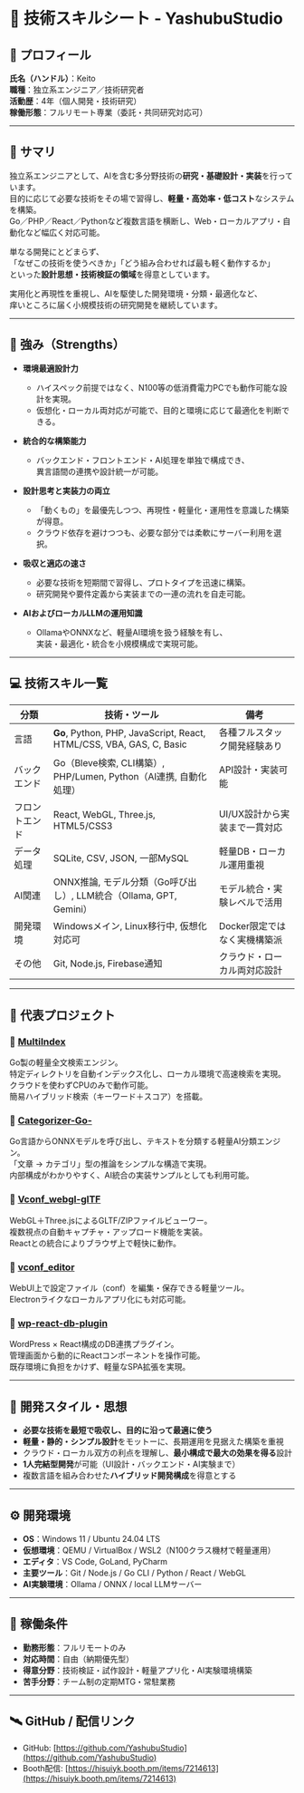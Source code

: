 # 🧠 技術スキルシート - YashubuStudio

## 👤 プロフィール
**氏名（ハンドル）**：Keito  
**職種**：独立系エンジニア／技術研究者  
**活動歴**：4年（個人開発・技術研究）  
**稼働形態**：フルリモート専業（委託・共同研究対応可）  

---

## 🧩 サマリ
独立系エンジニアとして、AIを含む多分野技術の**研究・基礎設計・実装**を行っています。  
目的に応じて必要な技術をその場で習得し、**軽量・高効率・低コスト**なシステムを構築。  
Go／PHP／React／Pythonなど複数言語を横断し、Web・ローカルアプリ・自動化など幅広く対応可能。  

単なる開発にとどまらず、  
「なぜこの技術を使うべきか」「どう組み合わせれば最も軽く動作するか」  
といった**設計思想・技術検証の領域**を得意としています。  

実用化と再現性を重視し、AIを駆使した開発環境・分類・最適化など、  
痒いところに届く小規模技術の研究開発を継続しています。

---

## 💪 強み（Strengths）

- **環境最適設計力**  
  - ハイスペック前提ではなく、N100等の低消費電力PCでも動作可能な設計を実現。  
  - 仮想化・ローカル両対応が可能で、目的と環境に応じて最適化を判断できる。  

- **統合的な構築能力**  
  - バックエンド・フロントエンド・AI処理を単独で構成でき、  
    異言語間の連携や設計統一が可能。  

- **設計思考と実装力の両立**  
  - 「動くもの」を最優先しつつ、再現性・軽量化・運用性を意識した構築が得意。  
  - クラウド依存を避けつつも、必要な部分では柔軟にサーバー利用を選択。  

- **吸収と適応の速さ**  
  - 必要な技術を短期間で習得し、プロトタイプを迅速に構築。  
  - 研究開発や要件定義から実装までの一連の流れを自走可能。  

- **AIおよびローカルLLMの運用知識**  
  - OllamaやONNXなど、軽量AI環境を扱う経験を有し、  
    実装・最適化・統合を小規模構成で実現可能。  

---

## 💻 技術スキル一覧

| 分類 | 技術・ツール | 備考 |
|------|---------------|------|
| 言語 | **Go**, Python, PHP, JavaScript, React, HTML/CSS, VBA, GAS, C, Basic | 各種フルスタック開発経験あり |
| バックエンド | Go（Bleve検索, CLI構築）, PHP/Lumen, Python（AI連携, 自動化処理） | API設計・実装可能 |
| フロントエンド | React, WebGL, Three.js, HTML5/CSS3 | UI/UX設計から実装まで一貫対応 |
| データ処理 | SQLite, CSV, JSON, 一部MySQL | 軽量DB・ローカル運用重視 |
| AI関連 | ONNX推論, モデル分類（Go呼び出し）, LLM統合（Ollama, GPT, Gemini） | モデル統合・実験レベルで活用 |
| 開発環境 | Windowsメイン, Linux移行中, 仮想化対応可 | Docker限定ではなく実機構築派 |
| その他 | Git, Node.js, Firebase通知 | クラウド・ローカル両対応設計 |

---

## 🚀 代表プロジェクト

### 🔹 [MultiIndex](https://hisuiyk.booth.pm/items/7214613)
Go製の軽量全文検索エンジン。  
特定ディレクトリを自動インデックス化し、ローカル環境で高速検索を実現。  
クラウドを使わずCPUのみで動作可能。  
簡易ハイブリッド検索（キーワード＋スコア）を搭載。

### 🔹 [Categorizer-Go-](https://github.com/YashubuStudio/Categorizer-Go-)
Go言語からONNXモデルを呼び出し、テキストを分類する軽量AI分類エンジン。  
「文章 → カテゴリ」型の推論をシンプルな構造で実現。  
内部構成がわかりやすく、AI統合の実装サンプルとしても利用可能。

### 🔹 [Vconf_webgl-glTF](https://github.com/YashubuStudio/Vconf_webgl-glTF)
WebGL＋Three.jsによるGLTF/ZIPファイルビューワー。  
複数視点の自動キャプチャ・アップロード機能を実装。  
Reactとの統合によりブラウザ上で軽快に動作。

### 🔹 [vconf_editor](https://github.com/YashubuStudio/vconf_editor)
WebUI上で設定ファイル（conf）を編集・保存できる軽量ツール。  
Electronライクなローカルアプリ化にも対応可能。

### 🔹 [wp-react-db-plugin](https://github.com/YashubuStudio/wp-react-db-plugin)
WordPress × React構成のDB連携プラグイン。  
管理画面から動的にReactコンポーネントを操作可能。  
既存環境に負担をかけず、軽量なSPA拡張を実現。

---

## 🧠 開発スタイル・思想
- **必要な技術を最短で吸収し、目的に沿って最適に使う**
- **軽量・静的・シンプル設計**をモットーに、長期運用を見据えた構築を重視  
- クラウド・ローカル双方の利点を理解し、**最小構成で最大の効果を得る**設計  
- **1人完結型開発**が可能（UI設計・バックエンド・AI実験まで）  
- 複数言語を組み合わせた**ハイブリッド開発構成**を得意とする  

---

## ⚙️ 開発環境
- **OS**：Windows 11 / Ubuntu 24.04 LTS  
- **仮想環境**：QEMU / VirtualBox / WSL2（N100クラス機材で軽量運用）  
- **エディタ**：VS Code, GoLand, PyCharm  
- **主要ツール**：Git / Node.js / Go CLI / Python / React / WebGL  
- **AI実験環境**：Ollama / ONNX / local LLMサーバー  

---

## 📄 稼働条件
- **勤務形態**：フルリモートのみ  
- **対応時間**：自由（納期優先型）  
- **得意分野**：技術検証・試作設計・軽量アプリ化・AI実験環境構築  
- **苦手分野**：チーム制の定期MTG・常駐業務  

---

## 🛰️ GitHub / 配信リンク
- GitHub: [https://github.com/YashubuStudio](https://github.com/YashubuStudio)
- Booth配信: [https://hisuiyk.booth.pm/items/7214613](https://hisuiyk.booth.pm/items/7214613)
